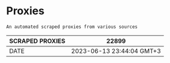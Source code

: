 # Proxies
    An automated scraped proxies from various sources

| SCRAPED PROXIES | 22899            |
|-----------------|---------------------------|
| DATE            | 2023-06-13 23:44:04 GMT+3          |
